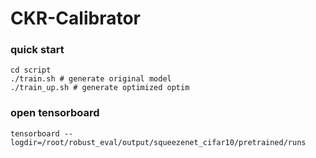 # CKR-Calibrator

### quick start

```
cd script
./train.sh # generate original model
./train_up.sh # generate optimized optim
```



### open tensorboard

```
tensorboard --logdir=/root/robust_eval/output/squeezenet_cifar10/pretrained/runs
```

